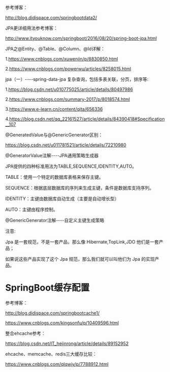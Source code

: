 参考博客：

http://blog.didispace.com/springbootdata2/

JPA更详细用法参考博客：

http://www.ityouknow.com/springboot/2016/08/20/spring-boot-jpa.html

JPA之@Entity、@Table、@Column、@Id详解：

1.https://www.cnblogs.com/xuwenjin/p/8830850.html

2.https://www.cnblogs.com/powerwu/articles/8258015.html


jpa（一）----spring-data-jpa 复杂查询，包括多表关联，分页，排序等:

1.https://blog.csdn.net/u010775025/article/details/80497986

2.https://www.cnblogs.com/summary-2017/p/8018574.html

3.https://www.e-learn.cn/content/qita/656336

4.https://blog.csdn.net/qq_22161527/article/details/84390418#Specification__107

@GeneratedValue与@GenericGenerator区别：

https://blog.csdn.net/u011781521/article/details/72210980

@GeneratorValue注解----JPA通用策略生成器

JPA提供的四种标准用法为TABLE,SEQUENCE,IDENTITY,AUTO。

TABLE：使用一个特定的数据库表格来保存主键。 

SEQUENCE：根据底层数据库的序列来生成主键，条件是数据库支持序列。

IDENTITY：主键由数据库自动生成（主要是自动增长型） 

AUTO：主键由程序控制。

@GenericGenerator注解----自定义主键生成策略

注意:

Jpa 是一套规范，不是一套产品，那么像 Hibernate,TopLink,JDO 他们是一套产品；

如果说这些产品实现了这个 Jpa 规范，那么我们就可以叫他们为 Jpa 的实现产品。

# SpringBoot缓存配置

参考博客：

http://blog.didispace.com/springbootcache1/

https://www.cnblogs.com/kingsonfu/p/10409596.html

整合ehcache参考：

https://blog.csdn.net/IT_hejinrong/article/details/89152952

ehcache、memcache、redis三大缓存比较：

https://www.cnblogs.com/qlqwjy/p/7788912.html
